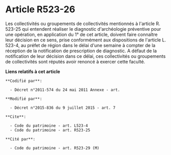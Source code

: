 # Article R523-26

Les collectivités ou groupements de collectivités mentionnés à l'article R. 523-25 qui entendent réaliser le diagnostic
d'archéologie préventive pour une opération, en application du 1° de cet article, doivent faire connaître leur décision en ce
sens, prise conformément aux dispositions de l'article L. 523-4, au préfet de région dans le délai d'une semaine à compter de
la réception de la notification de prescription de diagnostic. A défaut de la notification de leur décision dans ce délai,
ces collectivités ou groupements de collectivités sont réputés avoir renoncé à exercer cette faculté.

**Liens relatifs à cet article**

	**Codifié par**:

	  - Décret n°2011-574 du 24 mai 2011 Annexe - art.

	**Modifié par**:

	  - Décret n°2015-836 du 9 juillet 2015 - art. 7

	**Cite**:

	  - Code du patrimoine - art. L523-4
	  - Code du patrimoine - art. R523-25

	**Cité par**:

	  - Code du patrimoine - art. R523-29 (M)
